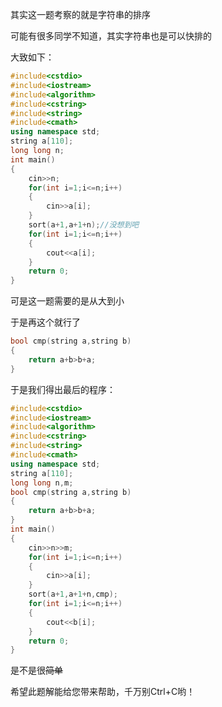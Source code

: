 其实这一题考察的就是字符串的排序

可能有很多同学不知道，其实字符串也是可以快排的

大致如下：
```cpp
#include<cstdio>
#include<iostream>
#include<algorithm>
#include<cstring>
#include<string>
#include<cmath>
using namespace std;
string a[110];
long long n;
int main()
{
    cin>>n;
    for(int i=1;i<=n;i++)
    {
    	cin>>a[i];
    }
    sort(a+1,a+1+n);//没想到吧
    for(int i=1;i<=n;i++)
    {
    	cout<<a[i];
    }
    return 0;
}
```
可是这一题需要的是从大到小

于是再这个就行了
```cpp
bool cmp(string a,string b)
{
    return a+b>b+a;
}
```
于是我们得出最后的程序：
```cpp
#include<cstdio>
#include<iostream>
#include<algorithm>
#include<cstring>
#include<string>
#include<cmath>
using namespace std;
string a[110];
long long n,m;
bool cmp(string a,string b)
{
    return a+b>b+a;
}
int main()
{
    cin>>n>>m;
    for(int i=1;i<=n;i++)
	{
    	cin>>a[i];
	}
	sort(a+1,a+1+n,cmp);
    for(int i=1;i<=n;i++)
	{
    	cout<<b[i];
	}
    return 0;
}
```
是不是很~~简单~~

希望此题解能给您带来帮助，千万别Ctrl+C哟！